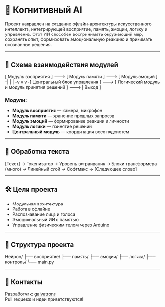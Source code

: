 # 🧠 Когнитивный AI

Проект направлен на создание офлайн-архитектуры искусственного интеллекта, интегрирующей восприятие, память, эмоции, логику и управление. Этот ИИ способен воспринимать окружающий мир, сохранять опыт, формировать эмоциональную реакцию и принимать осознанные решения.

---

## 📐 Схема взаимодействия модулей

[ Модуль восприятия ] ---> [ Модуль памяти ] ---> [ Модуль эмоций ]
-|                           |                                   |
-v                           v                                   v
-[ Центральный блок управления ] ---> [ Логический модуль и модуль принятия решений ] ---> [ Выход ]


### Модули:

- **Модуль восприятия** — камера, микрофон
- **Модуль памяти** — хранение прошлых запросов
- **Модуль эмоций** — формирование реакции и личности
- **Модуль логики** — принятие решений
- **Центральный модуль** — координация всех подсистем

---

## 🧩 Обработка текста

[Текст] → Токенизатор → Уровень встраивания
→ Блоки трансформера (много)
→ Линейный слой → Софтмакс → [Следующее слово]


---

## 🛠 Цели проекта

- Модульная архитектура
- Работа в офлайне
- Распознавание лица и голоса
- Эмоциональный ИИ с памятью
- Управление физическим телом через Arduino

---

## 📁 Структура проекта

Нейрон/
├── восприятие/
├── память/
├── эмоции/
├── логика/
├── контроль/
└── main.py

---

## 🤝 Контакты

Разработчик: [galvatrone](https://github.com/galvatrone)  
Pull requests и идеи приветствуются!